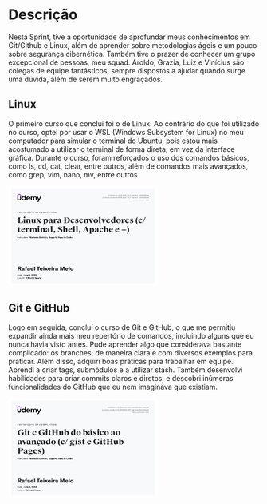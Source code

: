 # Descrição

Nesta Sprint, tive a oportunidade de aprofundar meus conhecimentos em Git/Github e Linux, além de aprender sobre metodologias ágeis e um pouco sobre segurança cibernética. Também tive o prazer de conhecer um grupo excepcional de pessoas, meu squad. Aroldo, Grazia, Luiz e Vinícius são colegas de equipe fantásticos, sempre dispostos a ajudar quando surge uma dúvida, além de serem muito engraçados.

## Linux

O primeiro curso que concluí foi o de Linux. Ao contrário do que foi utilizado no curso, optei por usar o WSL (Windows Subsystem for Linux) no meu computador para simular o terminal do Ubuntu, pois estou mais acostumado a utilizar o terminal de forma direta, em vez da interface gráfica. Durante o curso, foram reforçados o uso dos comandos básicos, como ls, cd, cat, clear, entre outros, além de comandos mais avançados, como grep, vim, nano, mv, entre outros.

<img src="/Sprint-1/Certificados/Certificado-Linux.jpg" alt="Certificado_Linux" width="300" height="200">

## Git e GitHub

Logo em seguida, concluí o curso de Git e GitHub, o que me permitiu expandir ainda mais meu repertório de comandos, incluindo alguns que eu nunca havia visto antes. Pude aprender algo que considerava bastante complicado: os branches, de maneira clara e com diversos exemplos para praticar. Além disso, adquiri boas práticas para trabalhar em equipe. Aprendi a criar tags, submódulos e a utilizar stash. Também desenvolvi habilidades para criar commits claros e diretos, e descobri inúmeras funcionalidades do GitHub que eu nem imaginava que existiam.

<img src="/Sprint-1/Certificados/Certificado-git.jpg" alt="Certificado_Git_GitHub" width="300" height="200">
